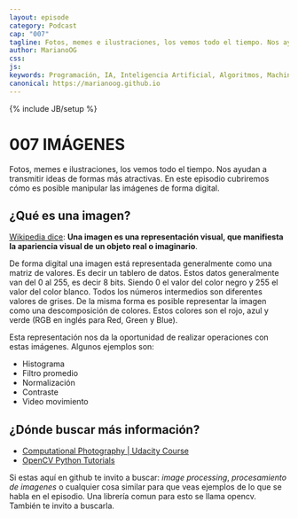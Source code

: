 ```yaml
---
layout: episode
category: Podcast
cap: "007"
tagline: Fotos, memes e ilustraciones, los vemos todo el tiempo. Nos ayudan a transmitir ideas de formas más atractivas. En este episodio cubriremos cómo es posible manipular las imágenes de forma digital.
author: MarianoOG
css: 
js: 
keywords: Programación, IA, Inteligencia Artificial, Algoritmos, Machine Learning, Ciencia de Datos, Software, marianoog, PodcastAlgoritmos
canonical: https://marianoog.github.io
---
```

{% include JB/setup %}

# 007 IMÁGENES

Fotos, memes e ilustraciones, los vemos todo el tiempo. Nos ayudan a transmitir ideas de formas más atractivas. En este episodio cubriremos cómo es posible manipular las imágenes de forma digital.

## ¿Qué es una imagen?

[Wikipedia dice](https://es.wikipedia.org/wiki/Imagen): **Una imagen es una representación visual, que manifiesta la apariencia visual de un objeto real o imaginario**.

De forma digital una imagen está representada generalmente como una matriz de valores. Es decir un tablero de datos. Estos datos generalmente van del 0 al 255, es decir 8 bits. Siendo 0 el valor del color negro y 255 el valor del color blanco. Todos los números intermedios son diferentes valores de grises. De la misma forma es posible representar la imagen como una descomposición de colores. Estos colores son el rojo, azul y verde (RGB en inglés para Red, Green y Blue).

Esta representación nos da la oportunidad de realizar operaciones con estas imágenes. Algunos ejemplos son:
+ Histograma
+ Filtro promedio
+ Normalización
+ Contraste
+ Video movimiento

## ¿Dónde buscar más información?

* [Computational Photography | Udacity Course](https://www.youtube.com/playlist?list=PLAwxTw4SYaPn-unAWtRMleY4peSe4OzIY)
* [OpenCV Python Tutorials](https://opencv-python-tutroals.readthedocs.io/en/latest/py_tutorials/py_tutorials.html)

Si estas aquí en github te invito a buscar: *image processing*, *procesamiento de imagenes* o cualquier cosa similar para que veas ejemplos de lo que se habla en el episodio. Una librería comun para esto se llama opencv. También te invito a buscarla.